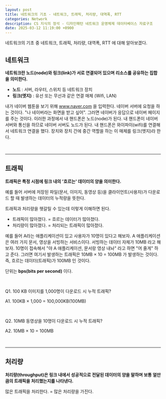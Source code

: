 ```yaml
---
layout: post
title: 네트워크의 기초 - 네트워크, 트래픽, 처리량, 대역폭, RTT
categories: Network
description: CS 지식의 정석 - 디자인패턴 네트워크 운영체제 데이터베이스 자료구조
date: 2025-03-12 11:19:00 +0900
---
```

네트워크의 기초 중 네트워크, 트래픽, 처리량, 대역폭, RTT 에 대해 알아보겠다.

## 네트워크

<b>네트워크란 노드(node)와 링크(link)가 서로 연결되어 있으며 리소스를 공유하는 집합을 의미한다.</b>

- <b>노드</b> : 서버, 라우터, 스위치 등 네트워크 장치
- <b>링크(엣지)</b> : 유선 또는 무선과 같은 연결 매체 (Wifi, LAN)

내가 네이버 웹툰을 보기 위해 www.naver.com 을 입력한다. 네이버 서버에 요청을 하는 것이다. "나 네이버라는 화면을 받고 싶어". 그러면 네이버가 응답으로 네이버 페이지를 주는 것이다. 이러한 과정에서 내 핸드폰은 노드(node)가 된다. 내 핸드폰이 네이버 서버와 통신을 하므로 네이버 서버도 노드가 된다. 내 핸드폰은 와이파이(wifi)를 연결해서 네트워크 연결을 했다. 장치와 장치 간에 중간 역할을 하는 이 매체를 링크(엣지)라 한다.

<br>
<hr>

## 트래픽

<b>트래픽은 특정 시점에 링크 내의 '흐르는' 데이터의 양을 의미한다. </b>

예를 들어 서버에 저장된 파일(문서, 이미지, 동영상 등)을 클라이언트(사용자)가 다운로드 할 때 발생하는 데이터의 누적량을 뜻한다.

트래픽과 처리량을 헷갈릴 수 있는데 이렇게 이해하면 된다.

- 트래픽이 많아졌다. = 흐르는 데이터가 많아졌다.
- 처리량이 많아졌다. = 처리되는 트래픽이 많아졌다.

예를 들어 A라는 애플리케이션이 있고 사용자가 10명이 있다고 해보자. A 애플리케이션은 여러 가지 문서, 영상을 서빙하는 서비스이다. 서빙하는 데이터 자체가 10MB 라고 해보자. 10명이 접속해서 "야 A 애플리케이션, 문서랑 영상 내놔" 라고 하면 "어 줄게" 하고 준다. 그러면 여기서 발생하는 트래픽은 10MB &#215; 10 = 100MB 가 발생하는 것이다. 즉, 흐르는 데이터(트래픽)가 100MB 인 것이다.

단위는 <b>bps(bits per second)</b> 이다.

<br>

Q1. 100 KB 이미지를 1,000명이 다운로드 시 누적 트래픽?

A1. 100KB &#215; 1,000 = 100,000KB(100MB)

<br>

Q2. 10MB 동영상을 10명이 다운로드 시 누적 트래픽?

A2. 10MB &#215; 10 = 100MB

<br>
<hr>

## 처리량

<b>처리량(throughput)은 링크 내에서 성공적으로 전달된 데이터의 양을 말하며 보통 얼만큼의 트래픽을 처리했는지를 나타낸다.</b>

많은 트래픽을 처리한다. = 많은 처리량을 가진다.